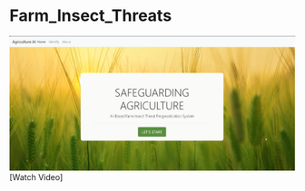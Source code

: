 # Farm_Insect_Threats
 
[![Video Title](https://github.com/sushniaa/Farm_Insect_Threats/blob/main/thumbnail.png)](https://drive.google.com/file/d/1CKBvYmW8cAKClUN0hbPHKLMIUTDUsAYw/view?usp=sharing)
[Watch Video]

